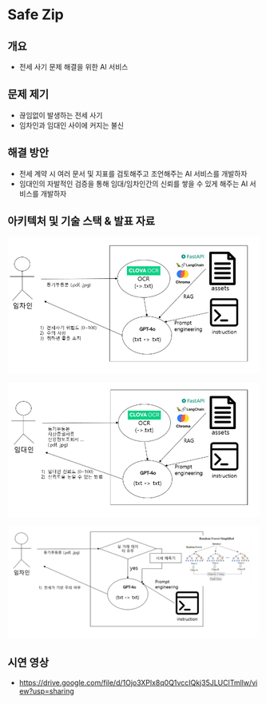 <h1>Safe Zip</h1>

## 개요

- 전세 사기 문제 해결을 위한 AI 서비스

## 문제 제기

- 끊임없이 발생하는 전세 사기
- 임차인과 임대인 사이에 커지는 불신

## 해결 방안

- 전세 계약 시 여러 문서 및 지표를 검토해주고 조언해주는 AI 서비스를 개발하자
- 임대인의 자발적인 검증을 통해 임대/임차인간의 신뢰를 쌓을 수 있게 해주는 AI 서비스를 개발하자

## 아키텍처 및 기술 스택 & 발표 자료
![임차인](./임차인_use_case.png)

![임대인](./임대인_use_case.png)

![시세예측기](./시세예측기_use_case.png)

## 시연 영상
- https://drive.google.com/file/d/1Ojo3XPlx8q0Q1vccIQkj35JLUClTmllw/view?usp=sharing


